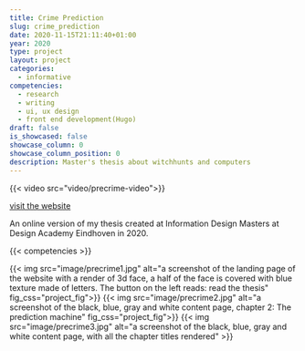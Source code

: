 ```yaml
---
title: Crime Prediction 
slug: crime_prediction
date: 2020-11-15T21:11:40+01:00
year: 2020
type: project
layout: project
categories:
  - informative
competencies:
  - research
  - writing
  - ui, ux design
  - front end development(Hugo)
draft: false
is_showcased: false
showcase_column: 0
showcase_column_position: 0
description: Master's thesis about witchhunts and computers
---
```

{{< video src="video/precrime-video">}}

[visit the website](https://matussolcany.com/crimeprediction)

An online version of my thesis created at Information Design Masters at Design Academy Eindhoven in 2020. 

{{< competencies >}}

{{< img src="image/precrime1.jpg" alt="a screenshot of the landing page of the website with a render of 3d face, a half of the face is covered with blue texture made of letters. The button on the left reads: read the thesis" fig_css="project_fig">}}
{{< img src="image/precrime2.jpg" alt="a screenshot of the black, blue, gray and white content page, chapter 2: The prediction machine" fig_css="project_fig">}}
{{< img src="image/precrime3.jpg" alt="a screenshot of the black, blue, gray and white content page, with all the chapter titles rendered" >}}


